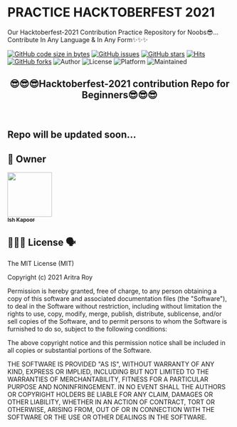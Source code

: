 # PRACTICE HACKTOBERFEST 2021
Our Hacktoberfest-2021 Contribution Practice Repository for Noobs😎... Contribute In Any Language &amp; In Any Form✨✨✨

[![GitHub code size in bytes](https://img.shields.io/github/languages/code-size/ishkapoor2000/PRACTICE_HACKTOBERFEST2021?logo=github&style=social)](https://github.com/ishkapoor2000/PRACTICE_HACKTOBERFEST2021)
[![GitHub issues](https://img.shields.io/github/issues/ishkapoor2000/PRACTICE_HACKTOBERFEST2021?logo=github)](https://github.com/ishkapoor2000/PRACTICE_HACKTOBERFEST2021/issues)
[![GitHub stars](https://img.shields.io/github/stars/ishkapoor2000/PRACTICE_HACKTOBERFEST2021?style=social)](https://github.com/ishkapoor2000/PRACTICE_HACKTOBERFEST2021/stargazers)
[![Hits](https://hits.seeyoufarm.com/api/count/incr/badge.svg?url=https%3A%2F%2Fgithub.com%2Fishkapoor2000%2FPRACTICE_HACKTOBERFEST2021&count_bg=%23DD8524&title_bg=%23555555&icon=github.svg&icon_color=%23E7E7E7&title=visitors&edge_flat=false)](https://github.com/ishkapoor2000/PRACTICE_HACKTOBERFEST2021) 
[![GitHub forks](https://img.shields.io/github/forks/ishkapoor2000/PRACTICE_HACKTOBERFEST2021?style=social&logo=git)](https://github.com/ishkapoor2000/PRACTICE_HACKTOBERFEST2021/network/)
![Author](https://img.shields.io/badge/Owner-ishkapoor2000-orange)
![License](https://img.shields.io/badge/License-MIT-brightgreen)
![Platform](https://img.shields.io/badge/Platform-Visual%20Studio%20Code-blue)
![Maintained](https://img.shields.io/maintenance/yes/2021)
</br>

<h2 align="center">
  😎😎😎Hacktoberfest-2021 contribution Repo for Beginners😎😎😎
</h2>
</br>

## Repo will be updated soon...

<!-- 🎯 If you are a beginner, and looking for your first contribution, we are here to help. Just create a simple designing pattern using any language you like in our [Patterns](https://github.com/aritraroy24/HACKTOBERFEST2021_PATTERN/tree/master/Patterns) folder which will be counted as your first PR. 🎯 </br>
## Just 7 simple steps to earn your t-shirt for Hacktoberfest 2021 🧑🏻‍🤝‍🧑🏻
1. 🎯Open the [Patterns](https://github.com/aritraroy24/HACKTOBERFEST2021_PATTERN/tree/master/Patterns) folder in your code editor of your choice. </br>
2. 🎯Make any design pattern you like using any programming language. </br>
3. 🎯Save your changes and give its name by your github username.</br>
4. 🎯Upload the screenshot of your pattern in [Pattern_ScreenShots](https://github.com/aritraroy24/HACKTOBERFEST2021_PATTERN/tree/master/Pattern_ScreenShots) folder and give its name by your github username.</br>
5. 🎯Upload your photo in [Photos](https://github.com/aritraroy24/HACKTOBERFEST2021_PATTERN/tree/master/Photos) folder and give its name by your github username.</br>
6. 🎯Now add your profile details in [Contributors.md](https://github.com/aritraroy24/HACKTOBERFEST2021_PATTERN/tree/master/Contributors.md) file (**Serial No.**, **Name**, **GitHub Username**, **Photo** [Link to Your Picture in *Photo* Folder], **Pattern File Name**, **Screenshot** [Link to Your Pattern ScreenShot in *Pattern_ScreenShot* Folder], **Institution** and **Email Id**).</br>
7. 🎯Done! You are ready to create your pull request.</br>

💥💥💥 ```Some Have Been Done For You As An Example``` </br></br>
--------
<p align="center"><h2>✔✔ What You Need to Do for Multiple PRs ✔✔</h2></p>

*	Add any design pattern and screenshot of your pattern respectively in [Patterns](https://github.com/aritraroy24/HACKTOBERFEST2021_PATTERN/tree/master/Patterns) and [Pattern_ScreenShots](https://github.com/aritraroy24/HACKTOBERFEST2021_PATTERN/tree/master/Pattern_ScreenShots) folder like previous PR
*	Give the above files **any name you like**.
*	No need to add your photo
*	In the [Contributors.md](https://github.com/aritraroy24/HACKTOBERFEST2021_PATTERN/tree/master/Contributors.md) file add details like below: </br>
**|&nbsp;&nbsp; |&nbsp;&nbsp; |&nbsp;&nbsp; |&nbsp;&nbsp; | your pattern filename | screenshot path |&nbsp;&nbsp; |&nbsp;&nbsp; |**

----
------
<p align="center"><h3>🛑🛑🛑 ELIGIBILITY CRITERIA 🛑🛑🛑</h3></p>
 
*	```No Missing Details```
*	```Different Pattern or Same Pattern in Different Language```
*	[```Follow @aritraroy24```](https://github.com/aritraroy24/)
*	```Star & Fork the Repository```</br>

## Contributing to Hacktoberfest 2021 👨🏼‍💻
 <img src="./src/HacktoberFest2021.png" />
 Open source is changing the world - one pull request at a time.
🧑🏼‍🚀 Hacktoberfest encourages participation in the open source community, which grows bigger every year. Complete the 2021 challenge and earn a limited edition T-shirt.
</br>

```
🙅🏼‍♂️Hacktoberfest is open to everyone in our global community. Whether you’re new to development, a student, long-time contributor, event host, or company of any size, you can help drive growth of open source and make positive contributions to an ever-growing community. All backgrounds and skills levels are encouraged to complete the challenge.🙅🏼‍♂️
```

### 💻 Our repo is open to beginner contributors who want to participate and complete successful PR Request. 

## Instructions: 🙅🏼 🙅🏼‍♂️
### 1. 👇🏻Register yourself for Hacktoberfest 2021
###### Link to register: [hacktoberfest.digitalocean.com](https://hacktoberfest.digitalocean.com/)


### 2. 👇🏻Getting Started
###### See more details at: [hacktoberfest.netlify.com](https://hacktoberfest.netlify.com/)
###### Go to our repo by clicking here -  [github.com/aritraroy24/HACKTOBERFEST2021_PATTERN](https://github.com/aritraroy24/HACKTOBERFEST2021_PATTERN)


### 3. 👇🏻Star and Fork this Repository
###### ⚡  You can star ⭐ and fork 🍽️ this repository on GitHub by navigating at the top of this repository.
###### ⚡  GitHub repository URLs will reference both the username associated with the owner of the repository, as well as the repository name.
###### ⚡  When you’re on the main page for the repository, you’ll see a button to "Star" and “Fork” the repository on your upper right-hand side of the page, underneath your user icon.


### 4. 👇🏻Clone the Repository
###### ⚡  To make your own local copy of the repository you would like to contribute to, let’s first open up a terminal window.
###### ⚡  We’ll use the `git clone`  command along with the URL that points to your fork of the repository.
###### ⚡  This URL will be similar to the URL above, except now it will end with `.git`. In the example above, the URL will look like this:
[github.com/aritraroy24/HACKTOBERFEST2021_PATTERN.git](https://github.com/aritraroy24/HACKTOBERFEST2021_PATTERN.git)
###### ⚡  You can alternatively copy the URL by using the green “Clone or download” button from your repository page that you just forked from the original repository page. Once you click the button, you’ll be able to copy the URL by clicking the binder button next to the URL.
###### ⚡  Once we have the URL, we’re ready to clone the repository. To do this, we’ll combine the git clone command with the repository URL from the command line in a terminal window:
`git clone https://github.com/aritraroy24/HACKTOBERFEST2021_PATTERN.git`


### 5. 👇🏻Create a New Branch
####
#### ***`Input`***:
###### ⚡ To create your branch, from your terminal window, change your directory so that you are working in the directory of the repository. Be sure to use the actual name of the repository (i.e. HACKTOBERFEST2021_PATTERN). To change into that directory use: `cd HACKTOBERFEST2021_PATTERN`
###### ⚡  Now, we’ll create our new branch with the git branch command. Make sure you name it descriptively so that others working on the project understand what you are working on : `git branch <YOUR-USERNAME>`
###### ⚡  Now that our new branch is created, we can switch to make sure that we are working on that branch by using the git checkout command : `git checkout <YOUR-USERNAME> `
####
#### ***`Output`***:
###### ⚡  Once you enter the git `checkout` command, you will receive the following output:`Switched to branch '<YOUR-USERNAME>' `
###### ⚡  At this point, you can now modify existing files or add new files to the project on your own branch.
###### ⚡  Make sure you have read the [CONTRIBUTING.md](https://github.com/aritraroy24/HACKTOBERFEST2021_PATTERN/blob/master/CONTRIBUTING.md) before you start contributing such that you make remarkable and easily acceptable PRs.
###### ⚡  Make Changes Locally. 
###### ⚡  Once you have modified existing files or added new files to the project, you can add them to your local repository, which you can do with the git add command. Let’s add the -A flag to add all changes that we have made : `git add -A ` or ` git add . `
###### ⚡  Next, we’ll want to record the changes that we made to the repository with the git commit command.
###### ⚡  The commit message is an important aspect of your code contribution; It helps the other contributors fully understand the change you have made, why you made it, and how significant it is. Additionally, commit messages provide a historical record of the changes for the project at large, helping future contributors along the way. Thus, you must ensure that you write a meaningful commit message. If in a confusion, refer to the good contribution guidelines included in the `CONTRIBUTING.md `.
###### ⚡  Now, you can record that with the -m flag and the message in quotes:
###### *`Example:`*
###### ` git commit -m "Updated Readme.md" `
###### ⚡  At this point you can use the git push command to push the changes to the current branch of your forked repository:
###### *` Example:`*
###### ` git push --set-upstream origin new-branch `


### 6. 👇🏻Update Local Repository
###### ⚡  While working on a project alongside other contributors, it is important for you to keep your local repository up-to-date with the project as you don’t want to make a pull request for code that will cause conflicts. To keep your local copy of the code base updated, you’ll need to sync changes.
###### ⚡  We’ll first go over configuring a remote for the fork, then syncing the fork.


### 7. 👇🏻Configure a Remote for the Fork
###### ⚡  Next, you’ll have to specify a new remote upstream repository for us to sync with the fork. This will be the original repository that you forked from. you’ll have to do this with the git remote add command : `git remote add upstream https://github.com/aritraroy24/HACKTOBERFEST2021_PATTERN`
###### ⚡ In this example, **upstream** is the shortname we have supplied for the remote repository since in terms of Git, “upstream” refers to the repository that you cloned from. If you want to add a remote pointer to the repository of a collaborator, you may want to provide that collaborator’s username or a shortened nickname for the shortname.


### 8. 👇🏻Sync the Fork
###### ⚡ Once you have configured a remote that references the upstream and original repository on GitHub, you are ready to sync your fork of the repository to keep it up-to-date.
###### ⚡ To sync your fork, from the directory of your local repository in a terminal window, you’ll have to use the **git fetch** command to fetch the branches along with their respective commits from the upstream repository. Since you used the shortname “upstream” to refer to the upstream repository, you’ll have to pass that to the command : `git fetch upstream `
###### ⚡ Switch to the local master branch of our repository : `git checkout master `
###### ⚡ Now merge any changes that were made in the original repository’s master branch, that you will access through your local upstream/master branch, with your local master branch : ` git merge upstream/master `


### 9. 👇🏻Create Pull Request
###### At this point, you are ready to make a pull request to the original repository.
###### Now navigate to your forked repository, and press the “New pull request” button on your left-hand side of the page.
## 👑 👑 Hurray!!! You just got closer to completing your hacktoberfest challenge. 😃
## Happy??? Star ⭐ this Repo. 🤩
## 🎩 Check your Hacktoberfest Contribution status at: 🙅🏼‍♂️
<a href="https://hacktoberfest.digitalocean.com/profile" target="blank">hacktoberfest.digitalocean.com/profile</a>

[![ForTheBadge uses-git](http://ForTheBadge.com/images/badges/uses-git.svg)](https://hacktoberfest.netlify.com/)
[![forthebadge](https://forthebadge.com/images/badges/open-source.svg)](https://forthebadge.com)
[![forthebadge](https://forthebadge.com/images/badges/for-you.svg)](https://forthebadge.com)
 -->

## 👬 Owner

<a href="https://github.com/ishkapoor2000"><img src="https://linkpicture.com/q/aritraroy24_1.jpg" width="100px;" alt=""/><br /><sub><b>Ish Kapoor</b></sub></a>
</br>
<!-- 👨🏼‍💻 Intermediate | 👩‍🎓 M.Sc. Chemistry | :computer: Theoretical Computational Chemist | 💜Open-Source Mentor | -->

## 🙅🏼‍♂️ License 🗣
The MIT License (MIT)

Copyright (c) 2021 Aritra Roy

Permission is hereby granted, free of charge, to any person obtaining a copy
of this software and associated documentation files (the "Software"), to deal
in the Software without restriction, including without limitation the rights
to use, copy, modify, merge, publish, distribute, sublicense, and/or sell
copies of the Software, and to permit persons to whom the Software is
furnished to do so, subject to the following conditions:

The above copyright notice and this permission notice shall be included in all
copies or substantial portions of the Software.

THE SOFTWARE IS PROVIDED "AS IS", WITHOUT WARRANTY OF ANY KIND, EXPRESS OR
IMPLIED, INCLUDING BUT NOT LIMITED TO THE WARRANTIES OF MERCHANTABILITY,
FITNESS FOR A PARTICULAR PURPOSE AND NONINFRINGEMENT. IN NO EVENT SHALL THE
AUTHORS OR COPYRIGHT HOLDERS BE LIABLE FOR ANY CLAIM, DAMAGES OR OTHER
LIABILITY, WHETHER IN AN ACTION OF CONTRACT, TORT OR OTHERWISE, ARISING FROM,
OUT OF OR IN CONNECTION WITH THE SOFTWARE OR THE USE OR OTHER DEALINGS IN THE
SOFTWARE.

<!-- # 😎🙏 Thanks to Our Awesome [Contributors](https://github.com/aritraroy24/HACKTOBERFEST2021_PATTERN/tree/master/Contributors.md) 🙏😎 -->
